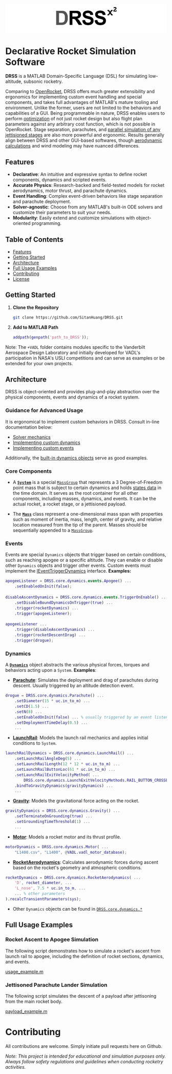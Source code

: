 ![DRSS Logo](doc/assets/logo.png)

# Declarative Rocket Simulation Software

**DRSS** is a MATLAB Domain-Specific Language (DSL) for simulating low-altitude, subsonic rocketry.

Comparing to [OpenRocket](openrocket.info), DRSS offers much greater extensibility and ergonomics for implementing custom event handling and special components, and takes full advantages of MATLAB's mature tooling and environment. Unlike the former, users are not limited to the behaviors and capabilities of a GUI. Being programmable in nature, DRSS enables users to perform [optimization](https://www.mathworks.com/products/optimization.html) of not just rocket design but also flight plan parameters against any arbitrary cost function, which is not possible in OpenRocket. Stage separation, parachutes, and [parallel simulation of any jettisioned stages](#jettisoned-parachute-lander-simulation) are also more powerful and ergonomic. Results generally align between DRSS and other GUI-based softwares, though [aerodynamic calculations](http://cambridgerocket.sourceforge.net/AerodynamicCoefficients.pdf) and wind modeling may have nuanced differences.

## Features

- **Declarative**: An intuitive and expressive syntax to define rocket components, dynamics and scripted events.
- **Accurate Physics**: Research-backed and field-tested models for rocket aerodynamics, motor thrust, and parachute dynamics.
- **Event Handling**: Complex event-driven behaviors like stage separation and parachute deployment.
- **Solver-agnostic**: Choose from any MATLAB's built-in ODE solvers and customize their parameters to suit your needs.
- **Modularity**: Easily extend and customize simulations with object-oriented programming.

## Table of Contents

- [Features](#features)
- [Getting Started](#getting-started)
- [Architecture](#architecture)
- [Full Usage Examples](#full-usage-examples)
- [Contributing](#contributing)
- [License](./LICENSE)

## Getting Started

1. **Clone the Repository**

   ```bash
   git clone https://github.com/SitanHuang/DRSS.git
   ```

2. **Add to MATLAB Path**

   ```matlab
   addpath(genpath('path_to_DRSS'));
   ```

Note: The `+VADL` folder contains modules specific to the Vanderbilt Aerospace Design Laboratory and initially developed for VADL's participation in NASA's USLI competitions and can serve as examples or be extended for your own projects.

## Architecture
DRSS is object-oriented and provides plug-and-play abstraction over the physical components, events and dynamics of a rocket system.

### Guidance for Advanced Usage
It is ergonomical to implement custom behaviors in DRSS. Consult in-line documentation below:

- [Solver mechanics](./+DRSS/+solver/@MatlabODESolver/MatlabODESolver.m)
- [Implementing custom dynamics](./+DRSS/+core/+dynamics/@Dynamics/Dynamics.m)
- [Implementing custom events](./+DRSS/+core/+dynamics/@IEventTriggerDynamics/IEventTriggerDynamics.m)

Additionally, the [built-in dynamics objects](./+DRSS/+core/+dynamics/) serve as good examples.

### Core Components

- A **[`System`](./+DRSS/+core/+sim/@System/System.m)** is a special [`MassGroup`](./+DRSS/+core/+obj/@MassGroup/MassGroup.m) that represents a 3 Degree-of-Freedom point mass that is subject to certain dynamics and holds [states data](./+DRSS/+core/+sim/@SystemState/SystemState.m) in the time domain. It serves as the root container for all other components, including masses, dynamics, and events. It can be the actual rocket, a rocket stage, or a jettisioned payload.

- The **[`Mass`](./+DRSS/+core/+obj/@Mass/Mass.m)** class represent a one-dimensional mass span with properties such as moment of inertia, mass, length, center of gravity, and relative location measured from the tip of the parent. Masses should be sequentially appended to a [`MassGroup`](./+DRSS/+core/+obj/@MassGroup/MassGroup.m).

### Events
Events are special `Dynamics` objects that trigger based on certain conditions, such as reaching apogee or a specific altitude. They can enable or disable other `Dynamics` objects and trigger other events. Custom events must implement the [IEventTriggerDynamics](./+DRSS/+core/+dynamics/@IEventTriggerDynamics/IEventTriggerDynamics.m) interface. **Examples:**
```matlab
apogeeListener = DRSS.core.dynamics.events.Apogee() ...
    .setEnabledOnInit(false);

disableAscentDynamics = DRSS.core.dynamics.events.TriggerOnEnable() ...
    .setDisableBoundDynamicsOnTrigger(true) ...
    .trigger(rocketDynamics) ...
    .trigger(apogeeListener);

apogeeListener ...
    .trigger(disableAscentDynamics) ...
    .trigger(rocketDescentDrag) ...
    .trigger(drogue);
```

### Dynamics
A **[`Dynamics`](./+DRSS/+core/+dynamics/@Dynamics/Dynamics.m)** object abstracts the various physical forces, torques and behaviors acting upon a `System`. **Examples**:

  - **[Parachute](./+DRSS/+core/+dynamics/@Parachute/Parachute.m)**: Simulates the deployment and drag of parachutes during descent. Usually triggered by an altitude detection event.
```matlab
drogue = DRSS.core.dynamics.Parachute() ...
    .setDiameter(15 * uc.in_to_m) ...
    .setCD(1.5) ...
    .setN(8) ...
    .setEnabledOnInit(false) ... % usually triggered by an event listener
    .setDeploymentTimeDelay(0.5) ...
    ...
```

  - **[LaunchRail](./+DRSS/+core/+dynamics/@LaunchRail/LaunchRail.m)**: Models the launch rail mechanics and applies initial conditions to `System`.
```matlab
launchRailDynamics = DRSS.core.dynamics.LaunchRail() ...
    .setLaunchRailAngleDeg(5) ...
    .setLaunchRailLength(12 * 12 * uc.in_to_m) ...
    .setLaunchRailButtonLoc(61 * uc.in_to_m) ...
    .setLaunchRailExitVelocityMethod( ...
        DRSS.core.dynamics.LaunchExitVelocityMethods.RAIL_BUTTON_CROSSES_RAIL_TIP) ...
    .bindToGravityDynamics(gravityDynamics) ...
    ...
```

  - **[Gravity](./+DRSS/+core/+dynamics/@Gravity/Gravity.m)**: Models the gravitational force acting on the rocket.
```matlab
gravityDynamics = DRSS.core.dynamics.Gravity() ...
    .setTerminateOnGrounding(true) ...
    .setGroundingTimeThreshold(1) ...
    ...
```

  - **[Motor](./+DRSS/+core/+dynamics/@Motor/Motor.m)**: Models a rocket motor and its thrust profile.
```matlab
motorDynamics = DRSS.core.dynamics.Motor( ...
    "L1400.csv", "L1400", @VADL.vadl_motor_database);
```

  - **[RocketAerodynamics](./+DRSS/+core/+dynamics/@RocketAerodynamics/RocketAerodynamics.m)**: Calculates aerodynamic forces during ascent based on the rocket's geometry and atmospheric conditions.
```matlab
rocketDynamics = DRSS.core.dynamics.RocketAerodynamics( ...
    'D', rocket_diameter, ...
    'L_nose', 7.5 * uc.in_to_m, ...
    ... % other parameters
).recalcTransientParameters(sys);
```

  - Other `Dynamics` objects can be found in [`DRSS.core.dynamics.*`](./+DRSS/+core/+dynamics/)

## Full Usage Examples

### Rocket Ascent to Apogee Simulation

The following script demonstrates how to simulate a rocket's ascent from launch rail to apogee, including the definition of rocket sections, dynamics, and events.

[usage_example.m](./usage_example.m)

### Jettisoned Parachute Lander Simulation

The following script simulates the descent of a payload after jettisoning from the main rocket body.

[payload_example.m](+VADL/+sims/payload_example.m)

# Contributing

All contributions are welcome. Simply initiate pull requests here on Github.

*Note: This project is intended for educational and simulation purposes only. Always follow safety regulations and guidelines when conducting rocketry activities.*